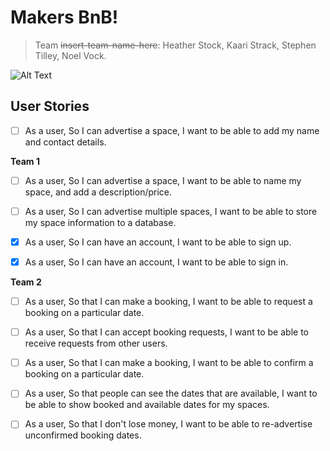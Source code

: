 # Makers BnB!
> Team ~~insert-team-name-here~~: Heather Stock, Kaari Strack, Stephen Tilley, Noel Vock.

![Alt Text](http://editorial.designtaxi.com/editorial-images/news-animade10112015/3.gif)

## User Stories

- [ ] As a user,
So I can advertise a space,
I want to be able to add my name and contact details.

__Team 1__
- [ ] As a user,
So I can advertise a space,
I want to be able to name my space, and add a description/price.

- [ ] As a user,
So I can advertise multiple spaces,
I want to be able to store my space information to a database.

- [x] As a user,
So I can have an account,
I want to be able to sign up.

- [x] As a user,
So I can have an account,
I want to be able to sign in.

__Team 2__
- [ ] As a user,
So that I can make a booking,
I want to be able to request a booking on a particular date.

- [ ] As a user,
So that I can accept booking requests,
I want to be able to receive requests from other users.

- [ ] As a user,
So that I can make a booking,
I want to be able to confirm a booking on a particular date.

- [ ] As a user,
So that people can see the dates that are available,
I want to be able to show booked and available dates for my spaces.

- [ ] As a user,
So that I don't lose money,
I want to be able to re-advertise unconfirmed booking dates.
